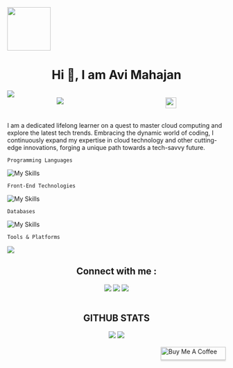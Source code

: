 <div style="display: flex; flex-direction: column;">
  <img align="left" src="https://cdn.dribbble.com/users/1277312/screenshots/14733298/media/39b1045e593737587dd60e42c8422d1f.gif" width="100"/>
  <h1 align="center">Hi 👋, I am <b>Avi Mahajan</b></h1>
</div>

<img src="https://user-images.githubusercontent.com/73097560/115834477-dbab4500-a447-11eb-908a-139a6edaec5c.gif">

<div style="display:flex; justify-content:space-around;">
  <div><img align="left" src="https://readme-typing-svg.herokuapp.com/?lines=%20Nex.plorer;%20Code.vator;%20Learn.ophile&font=Comfortaa"/></div>
  <div><img align="right" src="https://komarev.com/ghpvc/?username=ItsKishnA&color=red&label=Profile+Views&style=for-the-badge" height=25px/></div>
</div>


<br/>

<p>
  I am a dedicated lifelong learner on a quest to master cloud computing and explore the latest tech trends. Embracing the dynamic world of coding, I continuously expand my expertise in cloud technology and other cutting-edge innovations, forging a unique path towards a tech-savvy future.
</p>

```Programming Languages```

![My Skills](https://skills.thijs.gg/icons?i=cpp,c,js,python&theme=dark&perline=4)

```Front-End Technologies```

![My Skills](https://skills.thijs.gg/icons?i=react,html,css&theme=dark&perline=4)

```Databases```

![My Skills](https://skills.thijs.gg/icons?i=mysql,postgresql,oracle&theme=dark&perline=4)

```Tools & Platforms```

<div><img src="https://skills.thijs.gg/icons?i=powershell,vscode,git,github,aws,figma,photoshop&theme=dark&perline=4"/></div>
<!-- ![My Skills](https://skills.thijs.gg/icons?i=powershell,vscode,git,github,aws,figma,photoshop&theme=dark&perline=6) -->

<h2 align="center">Connect with me :</h2>
<div align="center">
  <a href="https://www.discord.com/users/el.avi.ator" target="_blank"><img src="https://img.shields.io/static/v1?style=for-the-badge&message=Discord&color=5865F2&logo=Discord&logoColor=FFFFFF&label"/></a>
  <a href="https://www.linkedin.com/in/avi-mahajan-62a10a247/" target="_blank"><img src="https://img.shields.io/static/v1?style=for-the-badge&message=LinkedIn&color=0A66C2&logo=LinkedIn&logoColor=FFFFFF&label"/></a>
  <a href="https://twitter.com/Kishna2401" target="_blank"><img src="https://img.shields.io/static/v1?style=for-the-badge&message=Twitter&color=1D9BF0&logo=Twitter&logoColor=FFFFFF&label"/></a>
  <br/>
</div>

<!--
<ul>
  <li><a href="mailto:kishnayc@gmail.com">Mail</a></li>
  <li><a href="https://www.linkedin.com/in/avi-mahajan-62a10a247/">LinkedIn</a></li>
  <li><a href="https://twitter.com/Kishna2401">Twitter</a></li>
</ul>
-->
<!--
<div>
  <img align="center" src="https://github-readme-stats.vercel.app/api?username=ItsKishnA&show_icons=true&theme=gotham"/>
  <img align="center" src="https://github-readme-stats.vercel.app/api?username=ItsKishnA&show_icons=true&theme=dracula&hide=stars,issues"/>
</div>
-->

<br/>

<h2 align="center">GITHUB STATS</h2>
<div align="center">
  <img src="https://github-readme-stats.vercel.app/api?username=ItsKishnA&theme=dracula&hide_border=false&include_all_commits=true&count_private=true&hide=prs,contribs&card_width=450"/>
  <img src="https://github-readme-streak-stats.herokuapp.com?user=ItsKishnA&theme=dark"/>
</div>

<!--
📊 &nbsp;**This week I spent my time on**
![Wakatime stats](https://github-readme-stats-taupe-two.vercel.app/api/wakatime?username=el_avi_ator&hide_title=true&hide_border=true&langs_count=5&bg_color=00000000&text_color=777)
-->

<br/>

<!--buy me a coffee tag at right-->
<div>
  <a href="https://www.buymeacoffee.com/el.AvI.ator">
    <img align="right" src="https://www.buymeacoffee.com/assets/img/custom_images/orange_img.png" alt="Buy Me A Coffee" style="height: 30px !important;width: 150px !important;box-shadow: 0px 3px 2px 0px rgba(190, 190, 190, 0.5) !important;-webkit-box-shadow: 0px 3px 2px 0px rgba(190, 190, 190, 0.5) !important;" />
  </a>
</div>